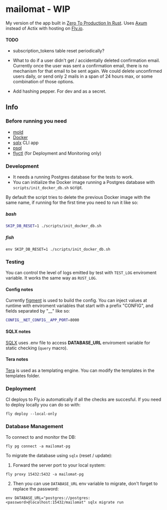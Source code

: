 # mailomat - WIP

My version of the app built in [Zero To Production In Rust](https://www.zero2prod.com).
Uses [Axum](https://github.com/tokio-rs/axum) instead of Actix with hosting on [Fly.io](https://fly.io/).

#### TODO

- subscription_tokens table reset periodically?
- What to do if a user didn't get / accidentally deleted confirmation email. Currently once the user was sent a confirmation email, there is no mechanism for that email to be sent again. We could delete unconfirmed users daily, or send only 2 mails in a span of 24 hours max, or some combination of those options.

- Add hashing pepper. For dev and as a secret.

## Info

### Before running you need

- [mold](https://github.com/rui314/mold)
- [Docker](https://www.docker.com/)
- [sqlx](https://github.com/launchbadge/sqlx) CLI app
- [psql](https://www.postgresql.org/download/)
- [flyctl](https://fly.io/docs/flyctl/install/) (for Deployment and Monitoring only)

### Development

- It needs a running Postgres database for the tests to work.
- You can initialize the Docker image running a Postgres database with `scripts/init_docker_db.sh` script.

By default the script tries to delete the previous Docker image with the same name,
if running for the first time you need to run it like so:

##### bash

```sh
SKIP_DB_RESET=1 ./scripts/init_docker_db.sh
```

##### fish

```fish
env SKIP_DB_RESET=1 ./scripts/init_docker_db.sh
```

### Testing

You can control the level of logs emitted by test with `TEST_LOG` enviroment variable.
It works the same way as `RUST_LOG`.

#### Config notes

Currently [figment](https://github.com/SergioBenitez/Figment) is used to build the config. You can inject values at runtime with enviroment variables
that start with a prefix "CONFIG", and fields separated by "\_\_" like so:

```sh
CONFIG__NET_CONFIG__APP_PORT=8000
```

#### SQLX notes

[SQLX](https://github.com/launchbadge/sqlx) uses .env file to access **DATABASE_URL** enviroment variable for static checking (`query` macro).

#### Tera notes

[Tera](https://keats.github.io/tera/) is used as a templating engine. You can modify the templates in the templates folder.

### Deployment

CI deploys to Fly.io automatically if all the checks are succesful.
If you need to deploy locally you can do so with:

```fish
fly deploy --local-only
```

### Database Management

To connect to and monitor the DB:

```fish
fly pg connect -a mailomat-pg
```

To migrate the database using `sqlx` (reset / update):

1. Forward the server port to your local system:

```fish
fly proxy 15432:5432 -a mailomat-pg
```

2. Then you can use `DATABASE_URL` env variable to migrate, don't forget to replace the password:

```fish
env DATABASE_URL="postgres://postgres:<password>@localhost:15432/mailomat" sqlx migrate run
```
